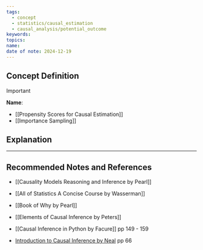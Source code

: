 ```yaml
---
tags:
  - concept
  - statistics/causal_estimation
  - causal_analysis/potential_outcome
keywords: 
topics: 
name: 
date of note: 2024-12-19
---
```


## Concept Definition

>[!important]
>**Name**: 



- [[Propensity Scores for Causal Estimation]]
- [[Importance Sampling]]


## Explanation





-----------
##  Recommended Notes and References



- [[Causality Models Reasoning and Inference by Pearl]]
- [[All of Statistics A Concise Course by Wasserman]]
- [[Book of Why by Pearl]]
- [[Elements of Causal Inference by Peters]]
- [[Causal Inference in Python by Facure]] pp 149 - 159

- [Introduction to Causal Inference by Neal](https://www.bradyneal.com/causal-inference-course) pp 66